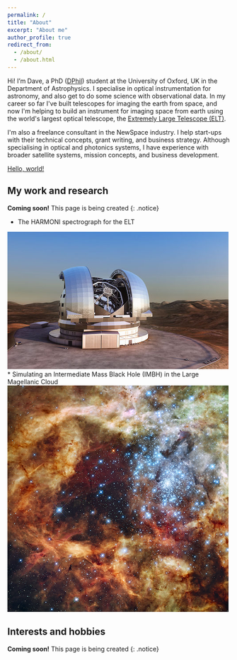 ```yaml
---
permalink: /
title: "About"
excerpt: "About me"
author_profile: true
redirect_from: 
  - /about/
  - /about.html
---
```


Hi! I’m Dave, a PhD (<a href="https://uni-of-oxford.custhelp.com/app/answers/detail/a_id/185/~/what-is-a-dphil" target="_blank">DPhil</a>) student at the University of Oxford, UK in the Department of Astrophysics. I specialise in optical instrumentation for astronomy, and also get to do some science with observational data. In my career so far I've built telescopes for imaging the earth from space, and now I'm helping to build an instrument for imaging space from earth using the world's largest optical telescope, the [Extremely Large Telescope (ELT)](https://www.eso.org/public/teles-instr/elt/).

I'm also a freelance consultant in the NewSpace industry. I help start-ups with their technical concepts, grant writing, and business strategy. Although specialising in optical and photonics systems, I have experience with broader satellite systems, mission concepts, and business development.

<a href="http://example.com/" target="_blank">Hello, world!</a>

## My work and research

**Coming soon!** This page is being created
{: .notice}

* The HARMONI spectrograph for the ELT
 <img src='/images/elt_small.png'>
* Simulating an Intermediate Mass Black Hole (IMBH) in the Large Magellanic Cloud
 <img src='/images/R136.png'>

## Interests and hobbies

**Coming soon!** This page is being created
{: .notice}